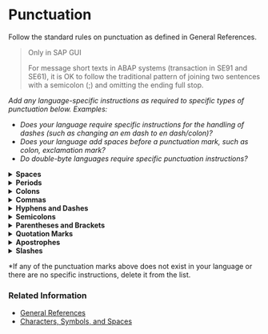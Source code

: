 # Punctuation

Follow the standard rules on punctuation as defined in General References.

> Only in SAP GUI
>
> For message short texts in ABAP systems (transaction in SE91 and SE61), it is OK to follow the traditional pattern of joining two sentences with a semicolon (;) and omitting the ending full stop.

*Add any language-specific instructions as required to specific types of punctuation below. Examples:*
* *Does your language require specific instructions for the handling of dashes (such as changing an em dash to en dash/colon)?* 
* *Does your language add spaces before a punctuation mark, such as colon, exclamation mark?*
* *Do double-byte languages require specific punctuation instructions?*

<details><summary><b>Spaces</b></summary>
TBA
</details>

<details><summary><b>Periods</b></summary>
TBA
</details>

<details><summary><b>Colons</b></summary>
TBA
</details>

<details><summary><b>Commas</b></summary>
TBA
</details>

<details><summary><b>Hyphens and Dashes</b></summary>
TBA
</details>

<details><summary><b>Semicolons</b></summary>
TBA
</details>

<details><summary><b>Parentheses and Brackets</b></summary>
TBA
</details>

<details><summary><b>Quotation Marks</b></summary>
TBA
</details>

<details><summary><b>Apostrophes</b></summary>
TBA
</details>

<details><summary><b>Slashes</b></summary>
TBA
</details>

*If any of the punctuation marks above does not exist in your language or there are no specific instructions, delete it from the list.

### Related Information

* [General References](../00_general_references.md)
* [Characters, Symbols, and Spaces](characters_symbols_and_spaces.md)
